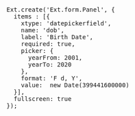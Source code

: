 <pre class="runnable run ipadframe">
Ext.create('Ext.form.Panel', {
  items : [{
    xtype: 'datepickerfield',
    name: 'dob', 
    label: 'Birth Date', 
    required: true, 
    picker: {
      yearFrom: 2001,
      yearTo: 2020
    },
    format: 'F d, Y',
    value:  new Date(399441600000)
  }],
  fullscreen: true
});
</pre>